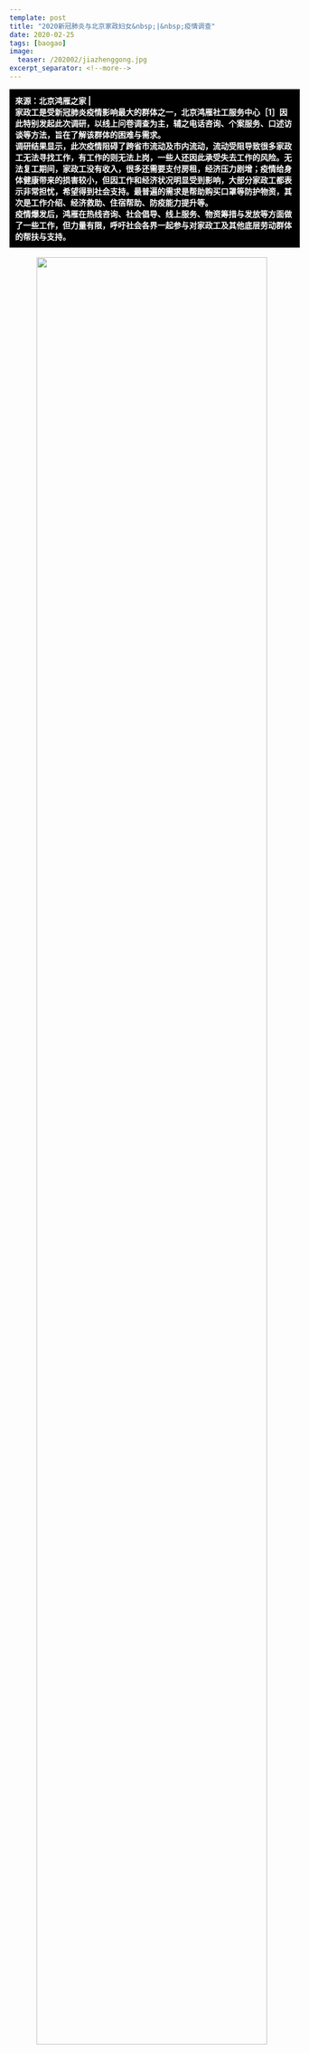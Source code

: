 ```yaml
---
template: post
title: "2020新冠肺炎与北京家政妇女&nbsp;|&nbsp;疫情调查"
date: 2020-02-25
tags: [baogao]
image:
  teaser: /202002/jiazhenggong.jpg
excerpt_separator: <!--more-->
---
```


<div style="width:98%;padding:10px;background-color:black;color:white;margin:0;">
<strong>來源：北京鸿雁之家 |<br>家政工是受新冠肺炎疫情影响最大的群体之一，北京鸿雁社工服务中心［1］因此特别发起此次调研，以线上问卷调查为主，辅之电话咨询、个案服务、口述访谈等方法，旨在了解该群体的困难与需求。<br>调研结果显示，此次疫情阻碍了跨省市流动及市内流动，流动受阻导致很多家政工无法寻找工作，有工作的则无法上岗，一些人还因此承受失去工作的风险。无法复工期间，家政工没有收入，很多还需要支付房租，经济压力剧增；疫情给身体健康带来的损害较小，但因工作和经济状况明显受到影响，大部分家政工都表示非常担忧，希望得到社会支持。最普遍的需求是帮助购买口罩等防护物资，其次是工作介绍、经济救助、住宿帮助、防疫能力提升等。<br>疫情爆发后，鸿雁在热线咨询、社会倡导、线上服务、物资筹措与发放等方面做了一些工作，但力量有限，呼吁社会各界一起参与对家政工及其他底层劳动群体的帮扶与支持。</strong>

<br>
</div>

<br>

<div style="text-align:center"><img src="/images/202002/jiazhenggong.jpg" width="90%"></div>

2020年1月中旬，武汉爆发新冠肺炎疫情。在春节返乡大潮的助推下，疫情迅速蔓延到全国。很多地区，特别是人口流动大省，立即采取限制交通、禁止聚集、延迟复工、（半）强制隔离等措施。在这样的形势下，疫情不仅直接威胁人们的身心健康，还直接影响人们的居家生活与人际交往，此外，疫情对部分行业的巨大冲击还将迁延到相关从业者的职业发展与经济处境上。

一、发起调查的初衷

中国有超过3500万的家政工［2］。源于家政工作的特性，家政工应该是受疫情影响最明显的群体之一。第一，除春节前后的跨省市流动之外，在每日工作里，很多家政工还需要在住处与雇主家之间流动，因此，疫情对道路交通和人际交往的限制将妨碍家政工寻找及维系工作。第二，城市家庭购买家政服务的意愿直接受其经济能力影响，在疫情对很多行业形成巨大打击的背景下，家政工的就业机会与工资水平也可能受到冲击。第三，疫情促使人们更关注日常生活中的健康问题，由于家政工负责雇主家庭日常生活的某些部分，雇主就很有可能对家政服务提出更高要求。

家政工不仅是受疫情影响最明显的群体之一，而且也是所有受影响群体中最弱势者之一。在中国，约有90%［3］的家政工无法签订劳动合同，因而不受《劳动合同法》保障［4］，在疫情的广泛影响下，其工作权益相对更易受到损害。与此同时，中国的家政工几乎都是女性，大部分来自农村、年龄偏大、学历较低，离开家乡后，其内外资源和支持网络更为缺乏，很难有效维护自身那么权益。

作为长期服务在京家政工的公益组织，北京鸿雁社工服务中心（下称“鸿雁”）特别关心疫情对家政工的实际影响，希望了解她们的困难和需求，据此，提供有针对性的帮助，协助她们度过疫情难关。基于这一初衷，鸿雁发起了此次调查。

二 、调查设计与设施

此次调查以线上问卷为主、电话访谈为辅。受访对象为在北京从事家政工作的家政工。由于目标聚焦且时间紧迫，调研组设计了一份由9道题组成的简短问卷，主要了解家政工在疫情期间的流动状况、工作状况、身心状况，及主要需求。

问卷从2020年2月5日晚上上线，主要在鸿雁的公众号、微信群及个人朋友圈进行推送，于2月10日晚上关闭填写通道，共回收90份有效问卷。问卷填写者都是女性，来自全国13个省/自治区的52个市/县。按人数降序排列，受访者主要来自山西、河南、甘肃，其次是四川、黑龙江、河北和陕西等。受访者的户籍分布很广，并与北京家政工来源的实际分布相符。这表明，此次调查分析的结果能在一定程度上反映北京家政工群体的相关情况。

![](https://i.imgur.com/GOrTTNU.jpg)

此外，在问卷调查前后，鸿雁还面向家政工群体开展了一系列与疫情相关的活动，其中，线上活动2类、电话咨询25个、个案服务3个、一对一口述访谈6个［5］。所得资料充实了问卷分析结果，较为真切地展现了疫情对北京家政工的影响，为鸿雁制定后续支持方案提供了可靠基础。

需要注意的是，由于调查内容比较简单，并且疫情及相关政策均处于不断变化中，此次调查的结果仅供公益同行或其他感兴趣的组织和个人参考，希望起到抛砖引玉的作用。未来，鸿雁将持续且更深入地关注疫情对家政工群体的影响。

三 、调查数据简析

本报告从四个方面呈现此次调查的结果：第一，疫情对家政工流动的影响；第二，疫情对家政工作的影响；第三，疫情对家政工身心的影响；第四，疫情引发的主要需求。

1. 疫情对家政工流动的影响

春节是中国人合家团圆、访亲会友的黄金时段，对于背井离乡、家有老小打工者来说，情况更是如此。北京家政工基本都是外来人口，其中绝大部分属于跨省流动。受访者户籍分布证实了这一点。按往常经验，留在北京过年的家政工会很少，但调查显示，今年春节期间，有37.8%（34人）的受访者未曾离开北京。显然，新冠肺炎疫情打破了很多家政工的返乡计划，她们被迫留在北京与雇主家庭一起过年，或者隔离在北京的自租房里过年。

![](https://i.imgur.com/GOrTTNU.jpg)

填写问卷时，有54.4%（49人）的受访者人在北京，其中，离开后又返京的有15人。也就是说，过年期间离开过北京的56人里，受访时已回京的约占1/4。按往年情况，家政工一般会在春节假期结束前后即回京找工作或者开始工作，但今年，尽管假期延长至2月2日，截至填写问卷时，仍有3/4尚未回京。显然，疫情迫使很多家政工改变了返京安排。据后文分析，防疫隔离、出行困难等是很多人尚未返京的主要原因。

疫情影响调查报告：2020新冠肺炎与北京家政妇女-激流网

从上述情况看，疫情对家政工的跨省市流动产生了影响。根据调查，疫情对家政工的在地流动也有影响。在90个受访者里，只有2人认为疫情对出行没有影响。疫情对出行的影响体现在：因强制隔离或自我隔离的防疫措施，64.4%的人极少出门；因地方政府采取封路、减少或暂停公交等措施，11.1%的人感觉即便能出门，出行过程也比较困难；因地方政府采取封村、封小区等措施，17.8%的人感觉即便能顺利出行，也很难到达目的地。

疫情影响调查报告：2020新冠肺炎与北京家政妇女-激流网

2. 疫情对家政工作的影响

在90名受访者中，54.4%（49人）有确定工作，其中绝大部分是延续年前的工作合约；27.8%的人要找家政工作但还没开始找，另外有11.1%已经在找，但还没找到；此外，6.7%（6人）决定暂不继续从事家政工作。截至调查时，春节假期已结束一周左右，在需要找家政工作的35人里，有71.4%（25人）还没开始找，这种状况也异于往年，可以推测，疫情造成的负面影响妨碍了家政工及时找工作。

疫情影响调查报告：2020新冠肺炎与北京家政妇女-激流网

按流动情况做分类比较（见下表）可以发现，过年期间留在北京的家政工有52.9%延续年前工作，尽管打算继续从事家政业但尚无工作的人也不少，但其中正在找工作的比例很高，达到75%；离京后又返京的家政工有确定工作的比例更高，包括延续年前工作以及找到新工作的，占80%，根据访谈，她们在疫情高峰期冒风险回京的主要原因之一是回应雇主需求以防失去工作；在尚未返京且打算继续从事家政行业的受访者里，超过一半人（51.2%，19人）没有工作，并且几乎都未开始找工作（94.7%），这与过年期间留京家政工的状况很不同，这说明，是否在京对能否找工作有很大影响，因此，疫情对跨省市流动的阻碍是很多家政工无法开始找工作的重要原因。

疫情影响调查报告：2020新冠肺炎与北京家政妇女-激流网

值得注意的是，在尚未返京的受访者里，尽管42.1%表示有确定工作，但疫情及防疫政策的变化会带来很大的不确定性。由于约90%的家政工不受《劳动法》保护，如果不能及时返京、不能及时开始工作或者疫情导致其他问题，她们随时有可能失去工作，并且难以得到补偿。上表显示，在87个注明了目前住处的受访者里，48人有工作；下表显示，在这87人里，有13人因疫情失去工作；即，原本约61人有工作，但每五个人里至少有一人因疫情失去了工作。

从下表看，在87人里，有95.4%（83人）觉得疫情对工作状况有影响，除“失去了原有的工作”之外，疫情产生的影响还体现在其他很多维度。按流动情况分类比较，疫情对家政工作最普遍的影响是导致一段时间无法开工，而这段时间的长短基本取决于疫情及相关政策的走向。

疫情影响调查报告：2020新冠肺炎与北京家政妇女-激流网

过年期间未曾离开北京的家政工大部分已经工作了一段时间或者已经找了一段时间的工作，她们相对更全面且更深入地体验到了疫情的实际影响。除“有较长一段时间无法去工作”外，同等明显的影响是“雇主对工作的要求更高了”，其次是“工作更难找了”，也有一些人因疫情“失去了原有的工作”，或者感觉到“工资更难提高了”以及“工作所需的交通成本提高了”。

返京不久的家政工也感受到了疫情带来的各方面影响，其中最明显的是“雇主对工作的要求更高了”；而尚未返京的家政工虽然离打工地很远，且大部分还没确定工作，但她们也感受到了各方面的影响，最明显的是“工作更难找了”。

几个问卷填写者简述的情况能大致反映疫情对家政工作的影响：

“今天刚到北京，雇主让隔离五天，并且感觉雇主对工作的要求更高了。”

“目前住在北京的自租房里，雇主要我隔离，啥时候上班得看雇主怎么说。”

“目前在北京，以前的工作因疫情没法继续了，不知何时才能找到新工作。”

“目前住在雇主家，每天要工作15个小时，很累，但雇主不让外出休闲，怕带回病毒。”

3 .疫情对家政工身心的影响

在90个受访者里，有57.8%的人觉得疫情对自己的身体状况完全没有影响，觉得有很大影响的占16.7%（15人）。鸿雁抽选了几位觉得对身体影响大的受访者做后续追访，大多表示，疫情并没直接损害身体，但由于运动少而身体僵硬，所以主观觉得疫情对身体的影响很大。根据鸿雁掌握的情况，至今尚未听说有家政工感染新冠肺炎病毒；此外，疫情对很多人的身体健康产生较大影响的方式是，因隔离、封路、封村、封小区等措施，出现其他病痛的人很难得到及时医治，也难以买到药物。

疫情影响调查报告：2020新冠肺炎与北京家政妇女-激流网

从流动情况分类比较（见下表）看，受访时在京的家政工有约40%表示疫情对身体状况有很大影响或有些影响，这一比例是尚未返京受访者的2倍。为何出现这样的差异？可合理推测的原因包括：第一，城市的隔离措施更严、家政工租住的房子都比较狭小、在京隔离时往往缺乏家人陪伴，因此隔离期间容易感觉难受；第二，很多在京受访者疫情期间留在雇主家工作，为了防疫，雇主会提高工作要求、禁止外出，因此工作量增加，并难以得到休息，从而影响身体状况。

疫情影响调查报告：2020新冠肺炎与北京家政妇女-激流网

与疫情带来的身体影响相反，疫情带来的心理影响非常明显。只有5.6%的受访者对疫情完全不担忧或者不太担忧，非常担忧的占55.6%，有些担忧的占33.3%。根据问卷及访谈，受访者的担忧主要不是因为疫情会影响身体健康，而是原因疫情会影响工作，进而影响经济收入和基本生存。一个受访者说：“因为疫情，以前的工作丢了，目前正在发愁房租和生活费，不知道路在何方。”

疫情影响调查报告：2020新冠肺炎与北京家政妇女-激流网

很多家政工是家里的经济支柱，但她们普遍缺乏资源和市场竞争力，也缺少法律保护，所以，当疫情导致工作更难获得和维持，以至于很长一段时间无法工作、没有收入时，家政工及其家庭的基本生活就会直接受影响。

按流动情况做分类比较（见下表），过年期间未曾离京、离开后又回京、尚未返京的这三类受访者对疫情表示担忧的比例都很高，其中，离开后又回京的受访者100%都比较担忧，高出其他两类约13个百分点。返京组担忧程度最高的原因与其处境相关。返京组尽管大部分确定了工作，但还处于自我隔离或强制隔离状态，隔离期间基本没有收入，很多人还需要支付房租，此外，返京后就脱离了家人的情感支持，而隔离期还会给工作带来很多变数，因此，相较于有很多人已经开始工作的未曾离京组，以及有家人陪伴且无房租压力的尚未返京组，返京组确实在情感、经济、工作等方面承受着更大压力。

疫情影响调查报告：2020新冠肺炎与北京家政妇女-激流网

4. 疫情引发的主要需求

根据前文分析，绝大部分受访者对疫情比较担忧，其原因是，此次疫情的发展趋势尚难预测，政府的相关政策也会发生很多变化，如果疫情继续，隔离、封禁等措施不变，很多家政工会长时间无法工作，从而经济压力将持续加重，此外，有工作但尚未上岗的人会担心丢掉工作，没工作的人会发现找工作的难度明显加大，有工作且已上岗的人则发现雇主提高了工作要求，工作压力增大。

下列条形图显示，受访者的求助需求与她们的担忧相符。在90个受访者里，暂不需要帮助的人很少，占3.3%；需要心理/情绪疏导方面帮助的也较少，占8.9%；绝大部分的需求都与工作和经济相关。

疫情影响调查报告：2020新冠肺炎与北京家政妇女-激流网

约一半人希望在购买口罩等防护物资上获得帮助。使用口罩等防护物资不仅是预防感染的重要措施，也是政府或雇主的硬性要求。就目前而言，如果不戴口罩，就不能搭乘公共交通，也就无法返京，无法出门寻找或开展工作。但是，口罩等物资在疫情爆发后迅速成了稀缺品，国内外都缺货，而家政工人脉有限，使用网络购物平台的技术也有限，因此，帮助购买这些物质成为她们最普遍的需求。

需要工作介绍帮助以及需要经济帮助的受访者均占1/3。疫情导致无工作的人难以找到工作、有工作的人因自我隔离或强制隔离而无法上岗，因此大部分人会有较长时间无法工作。对于家政工来说，没有工作就没有收入。即便对于有确定工作但被政府或雇主要求隔离而无法上岗的人，由于缺乏法律保护，隔离期间基本没有工资，也得不到补偿。较长时间没收入，同时很多人在此期间还需要承担房租等费用，这确实会给家政工中的贫困者带来难以承受的经济压力。帮助介绍工作既能直接回应家政工疫情期间难找工作的问题，也是对其中的贫困者间接提供经济援助的方式。

有1/4的受访者希望在住宿问题上获得帮助。住宿问题也是家政工在疫情期间比较容易遇到的问题。对于住家家政工，除非疫情期间未有中断工作，否则，雇主会要求她们自我隔离，但她们一般没有自租房，很多雇主也没有条件提供隔离房，这部分家政工就面临寻找临时住所的问题。对于非住家家政工，她们一般有自租房，但疫情期间，有些地方禁止非业主返回住所，这部分人就需要寻找临时住所，或者另外租房。正因为疫情期间村、街及小区对外来人口防控很严，找住所或租房都很困难。大部分家政工在北京无亲无故，无处投靠，因此，遇到住宿问题时就需要社会提供帮助。

希望获得防疫知识和技能的受访者也接近1/4，可以推测，她们一方面是为了让自己能够更科学地预防传染病毒，另一方面也是为了回应雇主的需求。疫情爆发后，很多雇主对家政工提高了工作要求，这些要求大多与防疫有关系。

疫情影响调查报告：2020新冠肺炎与北京家政妇女-激流网

对流动情况做分类比较（见上表），可以发现，不管是未曾离京组、离开后的返京组，还是尚未返京组，帮助购买口罩等防护物资确实是最大的需求，相对来说，也是最急迫、最基础的需求。对于不同组别，其他需求的普遍程度略有不同，但主要的几项需求均占有一定比例。特别是未曾离京组，这些需求的比例相差不大，随着更多人返京，预计短期内也会呈现类似的需求结构，即，对购买防护物质、介绍工作、经济帮助、疫情防治、住宿等均有较大需求。

四 、总结

2020年春节前夕爆发的新冠肺炎至今已持续两个月，其发展趋势目前虽基本得到控制，生产与生活开始回归正轨，但是，即便依据专家学者们较为乐观的预测，疫情至少还会延续一个月，受疫情影响的各类行业估计需要半年左右的时间才能得以恢复。在此背景下，疫情对人们身心状况、职业发展与收入水平等方面的影响将持续很长时间，而对日常生活中饮食、卫生与健康等观念造成的冲击则可能是永久性的。作为高度依赖流动与社交、深度卷入雇主日常生活、法律保护较弱的职业，家政工是受疫情影响最明显且最持久的群体之一。

此项调查旨在了解疫情对家政工的影响，为鸿雁及其他关心该群体的组织和个人提供参考，希望触发有针对性的援助服务，从而协助该群体化解或适应疫情带来的影响。基于问卷调查、电话咨询、个案服务及口述访谈等方法所得的资料，调查结果主要如下：

1、在北京从事家政工作的家政工来自于全国各地，基本都是跨省市流动人口。新冠肺炎疫情的爆发打破了很多人的返乡计划，约1/3的家政工被迫留在雇主家或自租房度过春节，但仍有近2/3的家政工已在疫情引起广泛关注前回了老家。对于返乡家政工，政府针对疫情采取的严控措施，比如隔离、封路、封村等，则阻碍了她们的返京安排，有近3/4的返乡家政工不得不推迟回京时间。

2、疫情不仅妨碍跨省市流动，也对市内流动造成巨大约束。对于未曾返乡或离开后又返京的家政工，强制或自我隔离使得大部分人均有较长时间不能出行，缺乏口罩等基本防护物资也导致很多人无法出行，此外，封路及交通工具减少给可以出行的人带来诸多不便，并增加了出行的时间和费用成本，而封村、封小区则使得很多人即便能够顺利出行，但也难以进入雇主家庭开始工作。

3、年度性的跨省市流动及高频率的市内流动是家政工寻找及保有工作的基本条件。正因为流动受阻，滞留家乡的家政工有一半人很难开始找工作，有确定工作的人则担心因疫情而丢掉工作；在北京但尚无工作的家政工，很多虽已开始找工作，但疫情显著增加了找到工作的难度，有工作的人一部分因雇主或政府要求隔离而无法上岗，而过年期间未曾中止工作的住家家政工，很多也因疫情而面临工作量及工作要求双提高的局面。

4、因此，疫情对家政工的工作和经济状况产生了多维度的影响。因有较长时间无法开始工作，很多人面临着急剧增加的经济压力；因疫情给寻找及保有工作机会带来了很多困难和不确定因素，很多人承受着巨大的心理压力；因疫情期间地方增强了对外来人口的管控，很多人不得不临时寻找住处，且也因此难以找到；因疫情而增加的交通成本以及需额外寻找住处的住宿成本等，均增加了家政工的经济压力。疫情对雇主经济状况的影响、雇主对疫情的警惕以及对日常生活要求的提高，则影响了家政工的工作机会和工作压力。

5、尽管约七成的受访者未因疫情而影响身体状况，但由于疫情多维度地影响其工作和经济状况，近九成的受访者对疫情比较担忧，其中，非常担忧的人接近六成。正因如此，基本所有的受访者都希望能够获得外界的帮助。口罩等防护物质是家政工可以外出寻找及开展工作的必要硬件，因而成为最普遍（50%）且最迫切的需求。其次，针对工作难求及经济压力剧增的问题，约1/3的受访者希望得到工作介绍上的帮助，和/或得到经济援助。此外，有1/4的受访者还希望得到住宿问题上的帮助，和/或得到防疫能力上的帮助。

6、未曾离京的家政工、离开后回京的家政工以及尚未返京的家政工这三个组别面临的困难及相应的需求既有很大相似处，也有一些差异，如果针对不同组别提供服务，需要具体考虑各自的处境和需求。不过，随着疫情不断减弱、防疫政策逐渐放松，很多人近期会返回北京、开始工作，未曾离京组别的需求结构将更具普遍性，即，对购买口罩防护物资、介绍工作、经济援助、住宿帮助、提升防疫能力等皆有较高需要。从长远一点看，家政工的需求会随疫情形势变化而出现较大调整，因此，相关组织和机构需要作持续关注的安排。

作为长期服务北京家政工的公益组织，疫情爆发以来，鸿雁主要从四个方面回应家政工的需求。第一，保持热线畅通，接到求助后第一时间响应。针对比较困难的问题，鸿雁内部会组成临时应急小组，以便汇聚资源尽快解决问题。过去两个月，鸿雁为多名家政工介绍了工作，还协助一名姐妹成功解决了工资偿付纠纷。第二，进行倡导，发布了《给家政公司和雇主的一封信》，倡议给家政工支付隔离期间的工资，为家政工提供隔离场所等。第三，组织线上写作坊、公开征稿及口述访谈等活动，为家政工群体提供诉说、交流与分享平台，希望记录历史，且协助她们疏解压力、增长经验。第四，组织家政工骨干一起寻找防护物资资源、对接重点疫区被忽视的底层服务群体，同时，也计划面向全国的家政工群体提供基本防护物资、个案服务等方面的支持。

鸿雁是一个很小的公益组织，能筹集到的经费和物资不多，服务覆盖面和服务维度也很有限。在未来，鸿雁会根据此次调查的结果调整服务体系、设计具体方案，并持续筹措物资，向家政姐妹提供支持和陪伴。据访谈了解，很多家政公司和雇主在疫情期间已为家政工提供一定的帮助，比如开展防疫培训、提供口罩、提供隔离房或临时住宿等，在此，鸿雁呼吁更多组织和个人（继续）参与支持家政工，各展所长，给家政工群体提供工作介绍、减免房租、减免中介费、购买防护物资、处理工作纠纷、寻找临时住处和租房等方面的帮助。

1.北京鸿雁社工服务中心是一家在北京注册的市级民非机构，主要面向基层劳动妇女开展服务、研究及传播工作，希望协助她们融入城市、提高福祉，进而推动城乡融合及社区可持续发展。

2.家政工主要指为雇主家庭有偿提供日常生活服务的专业人员。家政服务内容主要包括保洁、烹饪、月嫂、育儿，以及照顾老人、病人、残疾人等。家政服务方式主要包括住家全日制、白班制、夜班制、小时工等。

3.刘明辉，2017，《移民与城市：有关中国家政工招聘、就业与工作条件的行业研究报告》，联合国劳工组织办公室。

4.在鸿雁以往的服务和调研中，接触到的家政工基本100%都没有签过劳动合同。

5.线上活动2类：家政工写作课系列、图文及视频公开征稿，两类活动的主题都紧扣疫情期间的经历。

电话咨询25个：鸿雁工作人员打电话联系以前服务过的家政工或参填写了问卷的家政工，了解其疫情期间的状况。

个案服务3个：家政姐妹通过鸿雁热线求助，内容涉及疫情爆发后住宿问题、工资偿付问题、工作合约延续问题。

一对一口述访谈6个：鸿雁选择具有代表性的家政姐妹做深度访谈，主要了解疫情对家政工群体的影响，以及该群体如何看待及应对此次疫情。

6.引号斜体内容均引自受访者自述。

[原文連結](http://jiliuwang.net/archives/90045)
